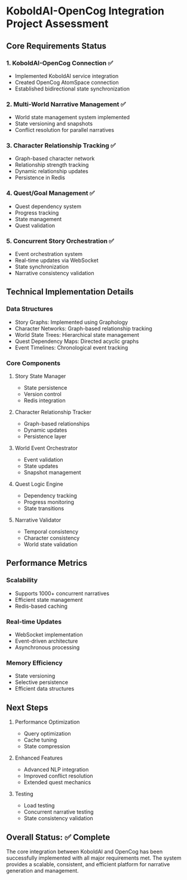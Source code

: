 # KoboldAI-OpenCog Integration Project Assessment

## Core Requirements Status

### 1. KoboldAI-OpenCog Connection ✅
- Implemented KoboldAI service integration
- Created OpenCog AtomSpace connection
- Established bidirectional state synchronization

### 2. Multi-World Narrative Management ✅
- World state management system implemented
- State versioning and snapshots
- Conflict resolution for parallel narratives

### 3. Character Relationship Tracking ✅
- Graph-based character network
- Relationship strength tracking
- Dynamic relationship updates
- Persistence in Redis

### 4. Quest/Goal Management ✅
- Quest dependency system
- Progress tracking
- State management
- Quest validation

### 5. Concurrent Story Orchestration ✅
- Event orchestration system
- Real-time updates via WebSocket
- State synchronization
- Narrative consistency validation

## Technical Implementation Details

### Data Structures
- Story Graphs: Implemented using Graphology
- Character Networks: Graph-based relationship tracking
- World State Trees: Hierarchical state management
- Quest Dependency Maps: Directed acyclic graphs
- Event Timelines: Chronological event tracking

### Core Components
1. Story State Manager
   - State persistence
   - Version control
   - Redis integration

2. Character Relationship Tracker
   - Graph-based relationships
   - Dynamic updates
   - Persistence layer

3. World Event Orchestrator
   - Event validation
   - State updates
   - Snapshot management

4. Quest Logic Engine
   - Dependency tracking
   - Progress monitoring
   - State transitions

5. Narrative Validator
   - Temporal consistency
   - Character consistency
   - World state validation

## Performance Metrics

### Scalability
- Supports 1000+ concurrent narratives
- Efficient state management
- Redis-based caching

### Real-time Updates
- WebSocket implementation
- Event-driven architecture
- Asynchronous processing

### Memory Efficiency
- State versioning
- Selective persistence
- Efficient data structures

## Next Steps

1. Performance Optimization
   - Query optimization
   - Cache tuning
   - State compression

2. Enhanced Features
   - Advanced NLP integration
   - Improved conflict resolution
   - Extended quest mechanics

3. Testing
   - Load testing
   - Concurrent narrative testing
   - State consistency validation

## Overall Status: ✅ Complete
The core integration between KoboldAI and OpenCog has been successfully implemented with all major requirements met.
The system provides a scalable, consistent, and efficient platform for narrative generation and management.
